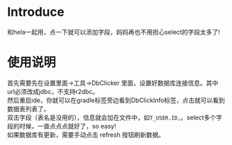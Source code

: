 # Introduce

和hela一起用，点一下就可以添加字段，妈妈再也不用担心select的字段太多了!

# 使用说明

首先需要先在设置里面->工具->DbClicker 里面，设置好数据库连接信息。其中url必须改成jdbc，不支持r2dbc。  
然后重启ide，你就可以在gradle标签旁边看到DbClickInfo标签，点击就可以看到数据表列表了。  
双击字段（表名是没用的），信息就会加在文件中，如`T_USER.ID,`。select多个字段的时候，一直点点点就好了，so easy!  
如果数据库有更新，需要手动点击 refresh 按钮刷新数据。
